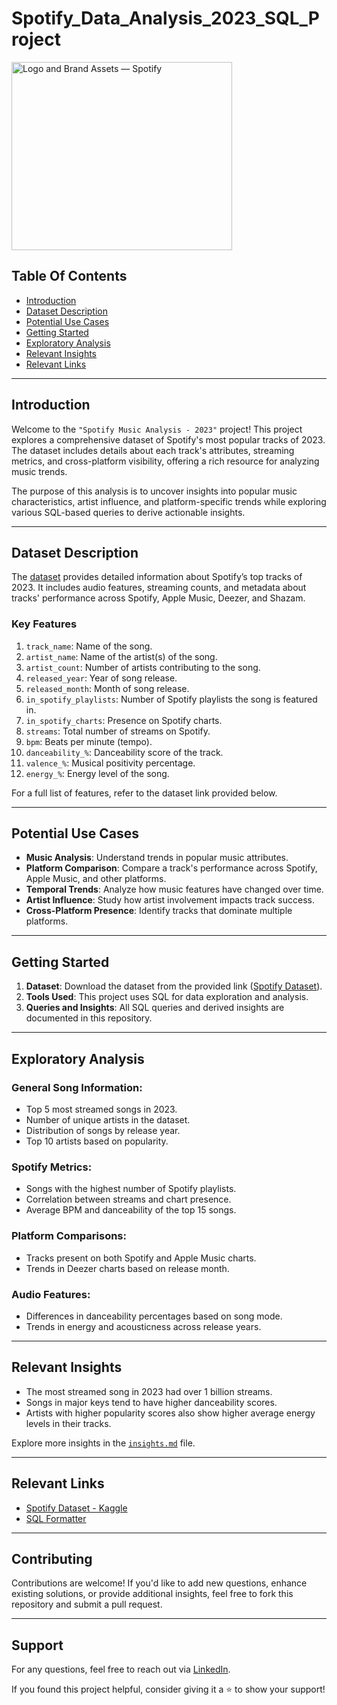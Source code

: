 # Spotify_Data_Analysis_2023_SQL_Project

<img src="https://storage.googleapis.com/pr-newsroom-wp/1/2023/05/2024-spotify-brand-assets-media-kit.jpg" jsaction="" class="sFlh5c FyHeAf iPVvYb" style="max-width: 4920px; height: 301px; margin: 0px; width: 353px;" alt="Logo and Brand Assets — Spotify" jsname="kn3ccd" aria-hidden="false">

## Table Of Contents
  - [Introduction](#introduction)
  - [Dataset Description](#dataset-description)
  - [Potential Use Cases](#potential-use-cases)
  - [Getting Started](#getting-started)
  - [Exploratory Analysis](#exploratory-analysis)
  - [Relevant Insights](#relevant-insights)
  - [Relevant Links](#relevant-links)

---

## Introduction 

Welcome to the `"Spotify Music Analysis - 2023"` project! This project explores a comprehensive dataset of Spotify's most popular tracks of 2023. The dataset includes details about each track's attributes, streaming metrics, and cross-platform visibility, offering a rich resource for analyzing music trends.

The purpose of this analysis is to uncover insights into popular music characteristics, artist influence, and platform-specific trends while exploring various SQL-based queries to derive actionable insights.

---

## Dataset Description 

The [dataset](https://www.kaggle.com/datasets/nelgiriyewithana/top-spotify-songs-2023) provides detailed information about Spotify’s top tracks of 2023. It includes audio features, streaming counts, and metadata about tracks' performance across Spotify, Apple Music, Deezer, and Shazam.

### Key Features 

1. `track_name`: Name of the song.
2. `artist_name`: Name of the artist(s) of the song.
3. `artist_count`: Number of artists contributing to the song.
4. `released_year`: Year of song release.
5. `released_month`: Month of song release.
6. `in_spotify_playlists`: Number of Spotify playlists the song is featured in.
7. `in_spotify_charts`: Presence on Spotify charts.
8. `streams`: Total number of streams on Spotify.
9. `bpm`: Beats per minute (tempo).
10. `danceability_%`: Danceability score of the track.
11. `valence_%`: Musical positivity percentage.
12. `energy_%`: Energy level of the song.

For a full list of features, refer to the dataset link provided below.

---

## Potential Use Cases

- **Music Analysis**: Understand trends in popular music attributes.
- **Platform Comparison**: Compare a track's performance across Spotify, Apple Music, and other platforms.
- **Temporal Trends**: Analyze how music features have changed over time.
- **Artist Influence**: Study how artist involvement impacts track success.
- **Cross-Platform Presence**: Identify tracks that dominate multiple platforms.

---

## Getting Started 

1. **Dataset**: Download the dataset from the provided link ([Spotify Dataset](https://www.kaggle.com/datasets/nelgiriyewithana/top-spotify-songs-2023)).
2. **Tools Used**: This project uses SQL for data exploration and analysis.
3. **Queries and Insights**: All SQL queries and derived insights are documented in this repository.

---

## Exploratory Analysis

### General Song Information:
- Top 5 most streamed songs in 2023.
- Number of unique artists in the dataset.
- Distribution of songs by release year.
- Top 10 artists based on popularity.

### Spotify Metrics:
- Songs with the highest number of Spotify playlists.
- Correlation between streams and chart presence.
- Average BPM and danceability of the top 15 songs.

### Platform Comparisons:
- Tracks present on both Spotify and Apple Music charts.
- Trends in Deezer charts based on release month.

### Audio Features:
- Differences in danceability percentages based on song mode.
- Trends in energy and acousticness across release years.

---

## Relevant Insights

- The most streamed song in 2023 had over 1 billion streams.
- Songs in major keys tend to have higher danceability scores.
- Artists with higher popularity scores also show higher average energy levels in their tracks.

Explore more insights in the [`insights.md`](insights.md) file.

---

## Relevant Links

- [Spotify Dataset - Kaggle](https://www.kaggle.com/datasets/nelgiriyewithana/top-spotify-songs-2023)
- [SQL Formatter](http://www.dpriver.com/pp/sqlformat.htm)

---

## Contributing

Contributions are welcome! If you'd like to add new questions, enhance existing solutions, or provide additional insights, feel free to fork this repository and submit a pull request.

---

## Support

For any questions, feel free to reach out via [LinkedIn](https://www.linkedin.com/in/sainathreddy-panga ).

If you found this project helpful, consider giving it a ⭐ to show your support!
